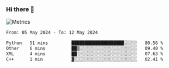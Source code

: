 ### Hi there 👋

![Metrics](https://github.com/radoapx/radoapx/blob/main/github-metrics.svg)

<!--START_SECTION:waka-->

```txt
From: 05 May 2024 - To: 12 May 2024

Python   51 mins         ████████████████████░░░░░   80.56 %
Other    6 mins          ██▒░░░░░░░░░░░░░░░░░░░░░░   09.40 %
XML      4 mins          ██░░░░░░░░░░░░░░░░░░░░░░░   07.63 %
C++      1 min           ▓░░░░░░░░░░░░░░░░░░░░░░░░   02.41 %
```

<!--END_SECTION:waka-->

<!--
**radoapx/radoapx** is a ✨ _special_ ✨ repository because its `README.md` (this file) appears on your GitHub profile.

Here are some ideas to get you started:

- 🔭 I’m currently working on ...
- 🌱 I’m currently learning ...
- 👯 I’m looking to collaborate on ...
- 🤔 I’m looking for help with ...
- 💬 Ask me about ...
- 📫 How to reach me: ...
- 😄 Pronouns: ...
- ⚡ Fun fact: ...
-->
